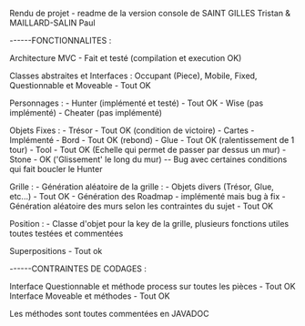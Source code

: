 Rendu de projet - readme de la version console
de SAINT GILLES Tristan & MAILLARD-SALIN Paul

------FONCTIONNALITES : 

Architecture MVC - Fait et testé (compilation et execution OK)

Classes abstraites et Interfaces : Occupant (Piece), Mobile, Fixed, Questionnable et Moveable - Tout OK

Personnages : - Hunter (implémenté et testé) - Tout OK
			  - Wise (pas implémenté)
			  -	Cheater (pas implémenté)

Objets Fixes : - Trésor - Tout OK (condition de victoire)
			   - Cartes - Implémenté
			   - Bord - Tout OK (rebond)
			   - Glue - Tout OK (ralentissement de 1 tour)
			   - Tool - Tout OK (Echelle qui permet de passer par dessus un mur)
			   - Stone - OK ('Glissement' le long du mur) -- Bug avec certaines conditions qui fait boucler le Hunter

Grille : - Génération aléatoire de la grille : - Objets divers (Trésor, Glue, etc...) - Tout OK
											   - Génération des Roadmap - implémenté mais bug à fix
											   - Génération aléatoire des murs selon les contraintes du sujet - Tout OK
											   
Position : - Classe d'objet pour la key de la grille, plusieurs fonctions utiles toutes testées et commentées
									
Superpositions - Tout ok									

------CONTRAINTES DE CODAGES : 

Interface Questionnable et méthode process sur toutes les pièces - Tout OK
Interface Moveable et méthodes - Tout OK


Les méthodes sont toutes commentées en JAVADOC
